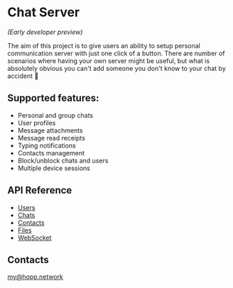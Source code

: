 # Chat Server

_(Early developer preview)_

The aim of this project is to give users an ability to setup personal communication server with just one click of a button. There are number of scenarios where having your own server might be useful, but what is absolutely obvious you can't add someone you don't know to your chat by accident 🙂

## Supported features:

- Personal and group chats
- User profiles
- Message attachments
- Message read receipts
- Typing notifications
- Contacts management
- Block/unblock chats and users
- Multiple device sessions

## API Reference

- [Users](Docs/APIREF-Users.md)
- [Chats](Docs/APIREF-Chats.md)
- [Contacts](Docs/APIREF-Contacts.md)
- [Files](Docs/APIREF-Files.md)
- [WebSocket](Docs/APIREF-WebSocket.md)

## Contacts

my@hopp.network
